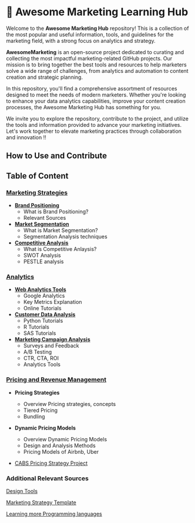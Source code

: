 <p align="center"><h1>🧠 Awesome Marketing Learning Hub</h1></p>

Welcome to the **Awesome Marketing Hub** repository! This is a collection of the most popular and useful information, tools, and guidelines for the marketing field, with a strong focus on analytics and strategy. 

**AwesomeMarketing** is an open-source project dedicated to curating and collecting the most impactful marketing-related GitHub projects. Our mission is to bring together the best tools and resources to help marketers solve a wide range of challenges, from analytics and automation to content creation and strategic planning.

In this repository, you'll find a comprehensive assortment of resources designed to meet the needs of modern marketers. Whether you're looking to enhance your data analytics capabilities, improve your content creation processes, the Awesome Marketing Hub has something for you.

We invite you to explore the repository, contribute to the project, and utilize the tools and information provided to advance your marketing initiatives. Let's work together to elevate marketing practices through collaboration and innovation !!

## How to Use and Contribute

## Table of Content

### [Marketing Strategies](https://github.com/ds4cabs/AwesomeMarketing/tree/main/Marketing_Strategies)
 - **[Brand Positioning](https://github.com/ds4cabs/AwesomeMarketing/blob/main/Marketing_Strategies/Brand_Positioning.md)**
     - What is Brand Positioning?
     - Relevant Sources
- **[Market Segmentation](https://github.com/ds4cabs/AwesomeMarketing/blob/main/Marketing_Strategies/Market_Segmentation.md)**
     - What is Market Segmentation?
     - Segmentation Analysis techniques
- **[Competitive Analysis](https://github.com/ds4cabs/AwesomeMarketing/blob/main/Marketing_Strategies/Competitive_Analysis.md)**
     - What is Competitive Anlaysis?
     - SWOT Analysis 
     - PESTLE analysis


### [Analytics](https://github.com/ds4cabs/AwesomeMarketing/tree/main/Analytics)
- **[Web Analytics Tools](https://github.com/ds4cabs/AwesomeMarketing/blob/main/Analytics/Web_Analytics_Tools.md)**
     - Google Analytics
     - Key Metrics Explanation
     - Online Tutorials
-  **[Customer Data Analysis](https://github.com/ds4cabs/AwesomeMarketing/blob/main/Analytics/Customer_Data_Analysis.md)**
     - Python Tutorials
     - R Tutorials 
     - SAS Tutorials
- **[Marketing Campaign Analysis](https://github.com/ds4cabs/AwesomeMarketing/blob/main/Analytics/Marketing%20Campaign%20Analysis.md)**
     - Surveys and Feedback
     - A/B Testing
     - CTR, CTA, ROI
     - Analytics Tools

### [Pricing and Revenue Management](https://github.com/ds4cabs/AwesomeMarketing/tree/main/Pricing_Management)
- **Pricing Strategies**
     - Overview Pricing strategies, concepts
     - Tiered Pricing
     - Bundling

- **Dynamic Pricing Models**
     - Overview Dynamic Pricing Models
     - Design and Analysis Methods
     - Pricing Models of Airbnb, Uber

- [CABS Pricing Strategy Project](https://github.com/ds4cabs/CABSPriceStrategy)

### Additional Relevant Sources


[Design Tools](https://github.com/goabstract/Awesome-Design-Tools)

[Marketing Strategy Template](https://www.aha.io/roadmapping/guide/marketing-templates/market-positioning-templates)

[Learning more Programming languages](https://www.codedex.io/home)